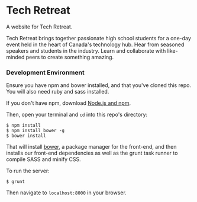 Tech Retreat
===============
A website for Tech Retreat.

Tech Retreat brings together passionate high school students for a one-day event held in the heart of Canada's technology hub. Hear from seasoned speakers and students in the industry. Learn and collaborate with like-minded peers to create something amazing.

### Development Environment
Ensure you have npm and bower installed, and that you've cloned this repo. You will also need ruby and sass installed.

If you don't have npm, download [Node.js and npm](https://nodejs.org/).

Then, open your terminal and `cd` into this repo's directory:
```
$ npm install
$ npm install bower -g
$ bower install
```
That will install [bower](http://bower.io/), a package manager for the front-end, and then installs our front-end dependencies as well as the grunt task runner to compile SASS and minify CSS.

To run the server:
```
$ grunt
```

Then navigate to `localhost:8000` in your browser.
